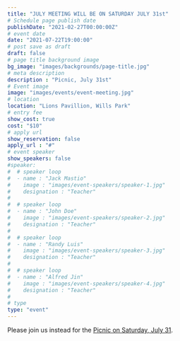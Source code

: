 ```yaml
---
title: "JULY MEETING WILL BE ON SATURDAY JULY 31st"
# Schedule page publish date
publishDate: "2021-02-27T00:00:00Z"
# event date
date: "2021-07-22T19:00:00" 
# post save as draft
draft: false
# page title background image
bg_image: "images/backgrounds/page-title.jpg"
# meta description
description : "Picnic, July 31st"
# Event image
image: "images/events/event-meeting.jpg"
# location
location: "Lions Pavillion, Wills Park"
# entry fee
show_cost: true
cost: "$10"
# apply url
show_reservation: false
apply_url : "#"
# event speaker
show_speakers: false
#speaker:
#  # speaker loop
#  - name : "Jack Mastio"
#    image : "images/event-speakers/speaker-1.jpg"
#    designation : "Teacher"
#
#  # speaker loop
#  - name : "John Doe"
#    image : "images/event-speakers/speaker-2.jpg"
#    designation : "Teacher"
#
#  # speaker loop
#  - name : "Randy Luis"
#    image : "images/event-speakers/speaker-3.jpg"
#    designation : "Teacher"
#
#  # speaker loop
#  - name : "Alfred Jin"
#    image : "images/event-speakers/speaker-4.jpg"
#    designation : "Teacher"
#
# type
type: "event"
---
```


Please join us instead for the [Picnic on Saturday, July 31](/event/event-picnic-07-2021).